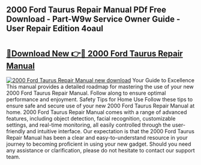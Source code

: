 ## 2000 Ford Taurus Repair Manual PDf Free Download - Part-W9w Service Owner Guide - User Repair Edition 4oaul

# <h2><a href="http://bc22917.oget.top/?id=2000+Ford+Taurus+Repair+Manual">🔗Download New 👉🔴 2000 Ford Taurus Repair Manual</a></h2>

[![2000 Ford Taurus Repair Manual new download](https://i.imgur.com/5g1atiW.png)](http://bc22917.oget.top/?id=2000+Ford+Taurus+Repair+Manual)
Your Guide to Excellence This manual provides a detailed roadmap for mastering the use of your new 2000 Ford Taurus Repair Manual. Follow along to ensure optimal performance and enjoyment. Safety Tips for Home Use Follow these tips to ensure safe and secure use of your new 2000 Ford Taurus Repair Manual at home. 2000 Ford Taurus Repair Manual comes with a range of advanced features, including object detection, facial recognition, customizable settings, and real-time monitoring, all easily controlled through the user-friendly and intuitive interface. Our expectation is that the 2000 Ford Taurus Repair Manual has been a clear and easy-to-understand resource in your journey to becoming proficient in using your new gadget. Should you need any assistance or clarification, please do not hesitate to contact our support team.
